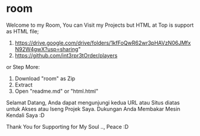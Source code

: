 # room

Welcome to my Room, You can Visit my Projects but HTML at Top is support as HTML file;

1. https://drive.google.com/drive/folders/1kfFoQwR62wr3pHAVzN06JMfxN92W4gwX?usp=sharing"
2. https://github.com/int3rpr3tOrder/players

or Step More:

1. Download "room" as Zip
2. Extract
3. Open "readme.md" or "html.html"


Selamat Datang, Anda dapat mengunjungi kedua URL atau Situs diatas untuk Akses atau Iseng Projek Saya.
Dukungan Anda Membakar Mesin Kendali Saya :D

Thank You for Supporting for My Soul .., Peace :D
